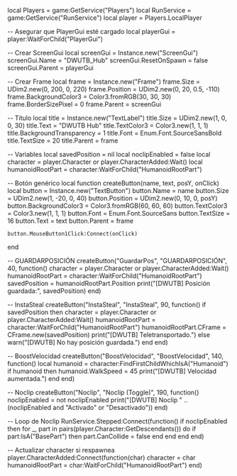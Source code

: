 local Players = game:GetService("Players")
local RunService = game:GetService("RunService")
local player = Players.LocalPlayer

-- Asegurar que PlayerGui esté cargado
local playerGui = player:WaitForChild("PlayerGui")

-- Crear ScreenGui
local screenGui = Instance.new("ScreenGui")
screenGui.Name = "DWUTB_Hub"
screenGui.ResetOnSpawn = false
screenGui.Parent = playerGui

-- Crear Frame
local frame = Instance.new("Frame")
frame.Size = UDim2.new(0, 200, 0, 220)
frame.Position = UDim2.new(0, 20, 0.5, -110)
frame.BackgroundColor3 = Color3.fromRGB(30, 30, 30)
frame.BorderSizePixel = 0
frame.Parent = screenGui

-- Título
local title = Instance.new("TextLabel")
title.Size = UDim2.new(1, 0, 0, 30)
title.Text = "DWUTB Hub"
title.TextColor3 = Color3.new(1, 1, 1)
title.BackgroundTransparency = 1
title.Font = Enum.Font.SourceSansBold
title.TextSize = 20
title.Parent = frame

-- Variables
local savedPosition = nil
local noclipEnabled = false
local character = player.Character or player.CharacterAdded:Wait()
local humanoidRootPart = character:WaitForChild("HumanoidRootPart")

-- Botón genérico
local function createButton(name, text, posY, onClick)
	local button = Instance.new("TextButton")
	button.Name = name
	button.Size = UDim2.new(1, -20, 0, 40)
	button.Position = UDim2.new(0, 10, 0, posY)
	button.BackgroundColor3 = Color3.fromRGB(60, 60, 60)
	button.TextColor3 = Color3.new(1, 1, 1)
	button.Font = Enum.Font.SourceSans
	button.TextSize = 16
	button.Text = text
	button.Parent = frame

	button.MouseButton1Click:Connect(onClick)
end

-- GUARDARPOSICIÓN
createButton("GuardarPos", "GUARDARPOSICIÓN", 40, function()
	character = player.Character or player.CharacterAdded:Wait()
	humanoidRootPart = character:WaitForChild("HumanoidRootPart")
	savedPosition = humanoidRootPart.Position
	print("[DWUTB] Posición guardada:", savedPosition)
end)

-- InstaSteal
createButton("InstaSteal", "InstaSteal", 90, function()
	if savedPosition then
		character = player.Character or player.CharacterAdded:Wait()
		humanoidRootPart = character:WaitForChild("HumanoidRootPart")
		humanoidRootPart.CFrame = CFrame.new(savedPosition)
		print("[DWUTB] Teletransportado.")
	else
		warn("[DWUTB] No hay posición guardada.")
	end
end)

-- BoostVelocidad
createButton("BoostVelocidad", "BoostVelocidad", 140, function()
	local humanoid = character:FindFirstChildWhichIsA("Humanoid")
	if humanoid then
		humanoid.WalkSpeed = 45
		print("[DWUTB] Velocidad aumentada.")
	end
end)

-- Noclip
createButton("Noclip", "Noclip (Toggle)", 190, function()
	noclipEnabled = not noclipEnabled
	print("[DWUTB] Noclip " .. (noclipEnabled and "Activado" or "Desactivado"))
end)

-- Loop de Noclip
RunService.Stepped:Connect(function()
	if noclipEnabled then
		for _, part in pairs(player.Character:GetDescendants()) do
			if part:IsA("BasePart") then
				part.CanCollide = false
			end
		end
	end
end)

-- Actualizar character si respawnea
player.CharacterAdded:Connect(function(char)
	character = char
	humanoidRootPart = char:WaitForChild("HumanoidRootPart")
end)
